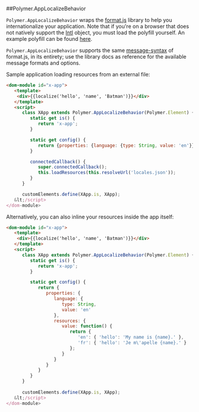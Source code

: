 
<!---

This README is automatically generated from the comments in these files:
app-localize-behavior.html

Edit those files, and our readme bot will duplicate them over here!
Edit this file, and the bot will squash your changes :)

The bot does some handling of markdown. Please file a bug if it does the wrong
thing! https://github.com/PolymerLabs/tedium/issues

-->


##Polymer.AppLocalizeBehavior

`Polymer.AppLocalizeBehavior` wraps the [format.js](http://formatjs.io/) library to
help you internationalize your application. Note that if you're on a browser that
does not natively support the [Intl](https://developer.mozilla.org/en-US/docs/Web/JavaScript/Reference/Global_Objects/Intl)
object, you must load the polyfill yourself. An example polyfill can
be found [here](https://github.com/andyearnshaw/Intl.js/).

`Polymer.AppLocalizeBehavior` supports the same [message-syntax](http://formatjs.io/guides/message-syntax/)
of format.js, in its entirety; use the library docs as reference for the
available message formats and options.

Sample application loading resources from an external file:

```html
<dom-module id="x-app">
   <template>
    <div>{{localize('hello', 'name', 'Batman')}}</div>
   </template>
   <script>
      class XApp extends Polymer.AppLocalizeBehavior(Polymer.Element) {
         static get is() {
            return 'x-app';
         }

         static get config() {
            return {properties: {language: {type: String, value: 'en'}}};
         }

         connectedCallback() {
            super.connectedCallback();
            this.loadResources(this.resolveUrl('locales.json'));
         }
      }

      customElements.define(XApp.is, XApp);
   &lt;/script>
</dom-module>
```

Alternatively, you can also inline your resources inside the app itself:

```html
<dom-module id="x-app">
   <template>
    <div>{{localize('hello', 'name', 'Batman')}}</div>
   </template>
   <script>
      class XApp extends Polymer.AppLocalizeBehavior(Polymer.Element) {
         static get is() {
            return 'x-app';
         }

         static get config() {
            return {
               properties: {
                  language: {
                     type: String,
                     value: 'en'
                  },
                  resources: {
                     value: function() {
                        return {
                           'en': { 'hello': 'My name is {name}.' },
                           'fr': { 'hello': 'Je m\'apelle {name}.' }
                        };
                     }
                  }    
               }
            }
         }
      }
      
      customElements.define(XApp.is, XApp);
   &lt;/script>
</dom-module>
```


